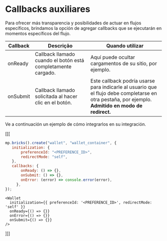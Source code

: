 # Callbacks auxiliares

Para ofrecer más transparencia y posibilidades de actuar en flujos específicos, brindamos la opción de agregar callbacks que se ejecutarán en momentos específicos del flujo.

| Callback | Descrição | Quando utilizar |
| --- |--- | --- | 
| onReady | Callback llamado cuando el botón está completamente cargado. | Aquí puede ocultar cargamentos de su sitio, por ejemplo. |
| onSubmit | Callback llamado solicitada al hacer clic en el botón. | Este callback podría usarse para indicarle al usuario que el flujo debe completarse en otra pestaña, por ejemplo. **Admitido en modo de redirect.** |

Ve a continuación un ejemplo de cómo integrarlos en su integración.

[[[
```Javascript
mp.bricks().create("wallet", "wallet_container", {
   initialization: {
       preferenceId: "<PREFERENCE_ID>",
       redirectMode: "self",
   },
   callbacks: {
       onReady: () => {},
       onSubmit: () => {},
       onError: (error) => console.error(error),
     },
});
```
```react-jsx
<Wallet
  initialization={{ preferenceId: '<PREFERENCE_ID>', redirectMode: 'self' }}
  onReady={() => {}}
  onError={() => {}}
  onSubmit={() => {}}
/>
```
]]]